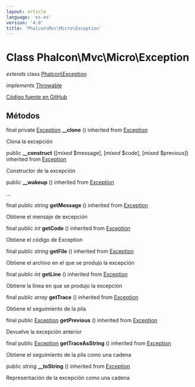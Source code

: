 ```yaml
---
layout: article
language: 'es-es'
version: '4.0'
title: 'Phalcon\Mvc\Micro\Exception'
---
```


# Class **Phalcon\Mvc\Micro\Exception**

*extends* class [Phalcon\Exception](api/Phalcon_Exception)

*implements* [Throwable](https://php.net/manual/en/class.throwable.php)

<a href="https://github.com/phalcon/cphalcon/tree/v4.0.0/phalcon/mvc/micro/exception.zep" class="btn btn-default btn-sm">Código fuente en GitHub</a>

## Métodos

final private [Exception](https://php.net/manual/en/class.exception.php) **__clone** () inherited from [Exception](https://php.net/manual/en/class.exception.php)

Clona la excepción

public **__construct** ([*mixed* $message], [*mixed* $code], [*mixed* $previous]) inherited from [Exception](https://php.net/manual/en/class.exception.php)

Constructor de la excepción

public **__wakeup** () inherited from [Exception](https://php.net/manual/en/class.exception.php)

...

final public *string* **getMessage** () inherited from [Exception](https://php.net/manual/en/class.exception.php)

Obtiene el mensaje de excepción

final public *int* **getCode** () inherited from [Exception](https://php.net/manual/en/class.exception.php)

Obtiene el código de Exception

final public *string* **getFile** () inherited from [Exception](https://php.net/manual/en/class.exception.php)

Obtiene el archivo en el que se produjo la excepción

final public *int* **getLine** () inherited from [Exception](https://php.net/manual/en/class.exception.php)

Obtiene la línea en que se produjo la excepción

final public *array* **getTrace** () inherited from [Exception](https://php.net/manual/en/class.exception.php)

Obtiene el seguimiento de la pila

final public [Exception](https://php.net/manual/en/class.exception.php) **getPrevious** () inherited from [Exception](https://php.net/manual/en/class.exception.php)

Devuelve la excepción anterior

final public [Exception](https://php.net/manual/en/class.exception.php) **getTraceAsString** () inherited from [Exception](https://php.net/manual/en/class.exception.php)

Obtiene el seguimiento de la pila como una cadena

public *string* **__toString** () inherited from [Exception](https://php.net/manual/en/class.exception.php)

Representación de la excepción como una cadena